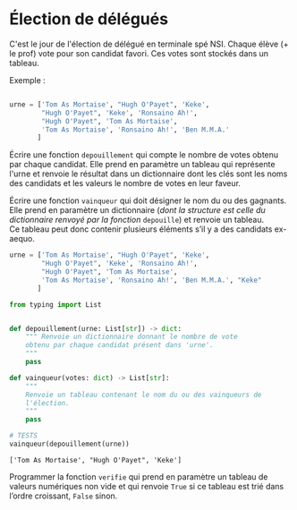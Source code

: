Élection de délégués
=================

C'est le jour de l'élection de délégué en terminale spé NSI. Chaque élève (+ le prof) vote pour son candidat favori. Ces votes sont stockés dans un tableau.

Exemple :

```python

urne = ['Tom As Mortaise', "Hugh O'Payet", 'Keke', 
        "Hugh O'Payet", 'Keke', 'Ronsaino Ah!', 
        "Hugh O'Payet", 'Tom As Mortaise', 
        'Tom As Mortaise', 'Ronsaino Ah!', 'Ben M.M.A.'
       ]
```

Écrire une fonction `depouillement` qui compte le nombre de votes obtenu par chaque candidat. Elle prend en paramètre un tableau qui représente l'urne et renvoie le résultat dans un dictionnaire dont les clés sont les noms des candidats et les valeurs le nombre de votes en leur faveur.

Écrire une fonction `vainqueur` qui doit désigner le nom du ou des gagnants. Elle prend en paramètre un dictionnaire (*dont la structure est celle du dictionnaire renvoyé par la fonction* `depouille`) et renvoie un tableau.  
Ce tableau peut donc contenir plusieurs éléments s’il y a des candidats ex- aequo. 


```python
urne = ['Tom As Mortaise', "Hugh O'Payet", 'Keke', 
        "Hugh O'Payet", 'Keke', 'Ronsaino Ah!', 
        "Hugh O'Payet", 'Tom As Mortaise', 
        'Tom As Mortaise', 'Ronsaino Ah!', 'Ben M.M.A.', "Keke"
       ]
```


```python
from typing import List


def depouillement(urne: List[str]) -> dict:
    """ Renvoie un dictionnaire donnant le nombre de vote
    obtenu par chaque candidat présent dans 'urne'.
    """
    pass
```


```python
def vainqueur(votes: dict) -> List[str]:
    """
    Renvoie un tableau contenant le nom du ou des vainqueurs de 
    l'élection.
    """
    pass
```


```python
# TESTS
vainqueur(depouillement(urne))
```




    ['Tom As Mortaise', "Hugh O'Payet", 'Keke']



Programmer la fonction `verifie` qui prend en paramètre un tableau de valeurs numériques non vide et qui renvoie `True` si ce tableau est trié dans l’ordre croissant, `False` sinon.


```python

```
